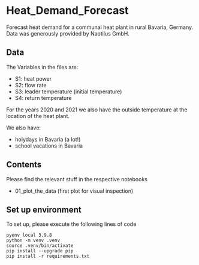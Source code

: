 # Heat_Demand_Forecast
Forecast heat demand for a communal heat plant in rural Bavaria, Germany. Data was generously provided by Naotilus GmbH. 

## Data
The Variables in the files are:
* S1: heat power
* S2: flow rate
* S3: leader temperature (initial temperature)
* S4: return temperature

For the years 2020 and 2021 we also have the outside temperature at the location of the heat plant. 

We also have: 
* holydays in Bavaria (a lot!)
* school vacations in Bavaria

## Contents
Please find the relevant stuff in the respective notebooks
* 01_plot_the_data (first plot for visual inspection)

## Set up environment
To set up, please execute the following lines of code

~~~
pyenv local 3.9.8
python -m venv .venv
source .venv/bin/activate
pip install --upgrade pip
pip install -r requirements.txt
~~~